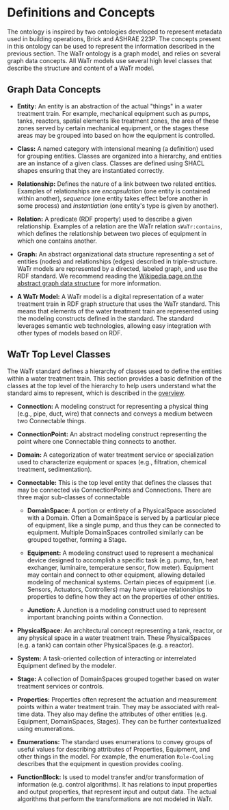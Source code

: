 # Definitions and Concepts 

The ontology is inspired by two ontologies developed to represent metadata used in building operations, Brick and ASHRAE 223P. The concepts present in this ontology can be used to represent the information described in the previous section. The WaTr ontology is a graph model, and relies on several graph data concepts. All WaTr models use several high level classes that describe the structure and content of a WaTr model. 

## Graph Data Concepts

 - **Entity:** An entity is an abstraction of the actual "things" in a water treatment train. For example, mechanical equipment such as pumps, tanks, reactors, spatial elements like treatment zones, the area of these zones served by certain mechanical equipment, or the stages these areas may be grouped into based on how the equipment is controlled.

 - **Class:** A named category with intensional meaning (a definition) used for grouping entities.
Classes are organized into a hierarchy, and entities are an instance of a given class. Classes are defined using SHACL shapes ensuring that they are instantiated correctly.

 - **Relationship:** Defines the nature of a link between two related entities.
Examples of relationships are *encapsulation* (one entity is contained within another), *sequence* (one entity takes effect before another in some process) and *instantiation* (one entity's type is given by another).

- **Relation:** A predicate (RDF property) used to describe a given relationship.
Examples of a relation are the WaTr relation `sWaTr:contains`, which defines the relationship between two pieces of equipment in which one contains another.  

 - **Graph:** An abstract organizational data structure representing a set of entities (nodes) and relationships (edges) described in triple-structure. WaTr models are represented by a directed, labeled graph, and use the RDF standard. We recommend reading the [Wikipedia page on the abstract graph data structure](https://en.wikipedia.org/wiki/Graph_(abstract_data_type)) for more information.

 - **A WaTr Model:** A WaTr model is a digital representation of a water treatment train in RDF graph structure that uses the WaTr standard. This means that elements of the water treatment train are represented using the modeling constructs defined in the standard. The standard leverages semantic web technologies, allowing easy integration with other types of models based on RDF.

## WaTr Top Level Classes

The WaTr standard defines a hierarchy of classes used to define the entities within a water treatment train. This section provides a basic definition of the classes at the top level of the hierarchy to help users understand what the standard aims to represent, which is described in the [overview](WaTr-overview). 

 - **Connection:** A modeling construct for representing a physical thing (e.g., pipe, duct, wire) that connects and conveys a medium between two Connectable things.

 - **ConnectionPoint:** An abstract modeling construct representing the point where one Connectable thing connects to another.

 - **Domain:** A categorization of water treatment service or specialization used to characterize equipment or spaces (e.g., filtration, chemical treatment, sedimentation).

 - **Connectable:** This is the top level entity that defines the classes that may be connected via ConnectionPoints and Connections. There are three major sub-classes of connectable

    - **DomainSpace:** A portion or entirety of a PhysicalSpace associated with a Domain. Often a DomainSpace is served by a particular piece of equipment, like a single pump, and thus they can be connected to equipment. Multiple DomainSpaces controlled similarly can be grouped together, forming a Stage.

    - **Equipment:** A modeling construct used to represent a mechanical device designed to accomplish a specific task (e.g. pump, fan, heat exchanger, luminaire, temperature sensor, flow meter). Equipment may contain and connect to other equipment, allowing detailed modeling of mechanical systems. Certain pieces of equipment (i.e. Sensors, Actuators, Controllers) may have unique relationships to properties to define how they act on the properties of other entities.

    - **Junction:** A Junction is a modeling construct used to represent important branching points within a Connection.

 - **PhysicalSpace:** An architectural concept representing a tank, reactor, or any physical space in a water treatment train. These PhysicalSpaces (e.g. a tank) can contain other PhysicalSpaces (e.g. a reactor).

 - **System:** A task-oriented collection of interacting or interrelated Equipment defined by the modeler.

 - **Stage:** A collection of DomainSpaces grouped together based on water treatment services or controls.

 - **Properties:** Properties often represent the actuation and measurement points within a water treatment train. They may be associated with real-time data. They also may define the attributes of other entities (e.g. Equipment, DomainSpaces, Stages). They can be further contextualized using enumerations.

 - **Enumerations:** The standard uses enumerations to convey groups of useful values for describing attributes of Properties, Equipment, and other things in the model. For example, the enumeration `Role-Cooling` describes that the equipment in question provides cooling.

 - **FunctionBlock:** Is used to model transfer and/or transformation of information (e.g. control algorithms). It has relations to input properties and output properties, that represent input and output data. The actual algorithms that perform the transformations are not modeled in WaTr.